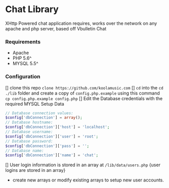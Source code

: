 # Chat Library 

XHttp Powered chat application requires, works over the network on any apache and php server, based off Vbulletin Chat


### Requirements 
- Apache
- PHP 5.6^
- MYSQL 5.5^




### Configuration
[] clone this repo `clone https://github.com/koolamusic.com`
[] `cd` into the `cd ./lib` folder and create a copy of `config.php.example` using this command `cp config.php.example config.php`
[] Edit the Database credentials with the required MYSQL Setup Data 


```php 
// Database connection values:
$config['dbConnection'] = array();
// Database hostname:
$config['dbConnection']['host'] = 'localhost';
// Database username:
$config['dbConnection']['user'] = 'root';
// Database password:
$config['dbConnection']['pass'] = '';
// Database name:
$config['dbConnection']['name'] = 'chat';

```


[] User login information is stored in an array at `/lib/data/users.php` {user logins are stored in an array}
- create new arrays or modify existing arrays to setup new user accounts.





